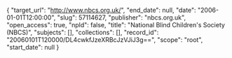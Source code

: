 {
  "target_url": "http://www.nbcs.org.uk/", 
  "end_date": null, 
  "date": "2006-01-01T12:00:00", 
  "slug": 57114627, 
  "publisher": "nbcs.org.uk", 
  "open_access": true, 
  "npld": false, 
  "title": "National Blind Children's Society (NBCS)", 
  "subjects": [], 
  "collections": [], 
  "record_id": "20060101T120000/DL4cwkfJzeXRBcJzVJiJ3g==", 
  "scope": "root", 
  "start_date": null
}

